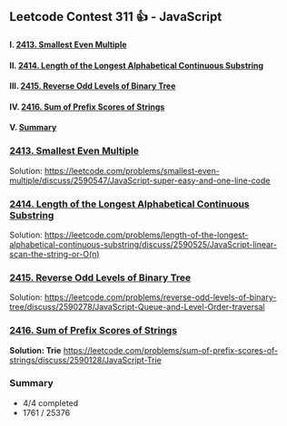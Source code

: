 ## Leetcode Contest 311 👍 - JavaScript

#### I. [2413. Smallest Even Multiple](#question-1)

#### II. [2414. Length of the Longest Alphabetical Continuous Substring](#question-2)

#### III. [2415. Reverse Odd Levels of Binary Tree](#question-3)

#### IV. [2416. Sum of Prefix Scores of Strings](#question-4)

#### V. [Summary](#question-5)

<div id="question-1"/>

### [2413. Smallest Even Multiple](https://leetcode.com/problems/smallest-even-multiple/)

Solution:
https://leetcode.com/problems/smallest-even-multiple/discuss/2590547/JavaScript-super-easy-and-one-line-code

<div  id="question-2"/>

### [2414. Length of the Longest Alphabetical Continuous Substring](https://leetcode.com/problems/length-of-the-longest-alphabetical-continuous-substring/)

Solution:
https://leetcode.com/problems/length-of-the-longest-alphabetical-continuous-substring/discuss/2590525/JavaScript-linear-scan-the-string-or-O(n)

<div  id="question-3"/>

### [2415. Reverse Odd Levels of Binary Tree](https://leetcode.com/problems/reverse-odd-levels-of-binary-tree/)

Solution:
https://leetcode.com/problems/reverse-odd-levels-of-binary-tree/discuss/2590278/JavaScript-Queue-and-Level-Order-traversal

<div  id="question-4"  />

### [2416. Sum of Prefix Scores of Strings](https://leetcode.com/problems/sum-of-prefix-scores-of-strings/)

**Solution: Trie**
https://leetcode.com/problems/sum-of-prefix-scores-of-strings/discuss/2590128/JavaScript-Trie

<div  id="question-5"/>

### Summary

- 4/4 completed
- 1761 / 25376
